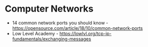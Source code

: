 # Computer Networks
* 14 common network ports you should know - https://opensource.com/article/18/10/common-network-ports  
* Low Level Academy - https://lowlvl.org/tcp-ip-fundamentals/exchanging-messages
